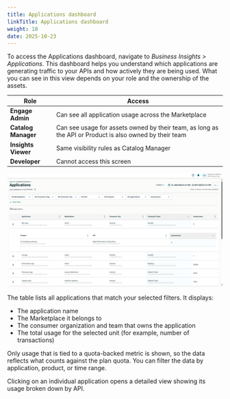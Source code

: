 ```yaml
---
title: Applications dashboard
linkTitle: Applications dashboard
weight: 10
date: 2025-10-23
---
```


To access the Applications dashboard, navigate to *Business Insights > Applications*. This dashboard helps you understand which applications are generating traffic to your APIs and how actively they are being used.
What you can see in this view depends on your role and the ownership of the assets.

| Role                                       | Access                                                     |
| ------------------------------------------ | ---------------------------------------------------------- |
| **Engage Admin**                           | Can see all application usage across the Marketplace       |
| **Catalog Manager**                        | Can see usage for assets owned by their team, as long as the API or Product is also owned by their team |
| **Insights Viewer**                        | Same visibility rules as Catalog Manager                   |
| **Developer**                              | Cannot access this screen                                  |

![Example of App usage](/static/Images/central/bi_applications.png)

The table lists all applications that match your selected filters. It displays:

* The application name
* The Marketplace it belongs to
* The consumer organization and team that owns the application
* The total usage for the selected unit (for example, number of transactions)

Only usage that is tied to a quota-backed metric is shown, so the data reflects what counts against the plan quota.
You can filter the data by application, product, or time range.

Clicking on an individual application opens a detailed view showing its usage broken down by API.
